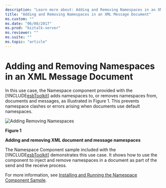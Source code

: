 ```yaml
---
description: "Learn more about: Adding and Removing Namespaces in an XML Message Document"
title: "Adding and Removing Namespaces in an XML Message Document"
ms.custom: ""
ms.date: "06/08/2017"
ms.prod: "biztalk-server"
ms.reviewer: ""
ms.suite: ""
ms.topic: "article"
---
```

# Adding and Removing Namespaces in an XML Message Document
In this use case, the Namespace component provided with the [!INCLUDE[esbToolkit](../includes/esbtoolkit-md.md)] adds namespaces to, or removes namespaces from, documents and messages, as illustrated in Figure 1. This prevents namespace clashes or errors arising when documents use default namespaces.  
  
 ![Adding Removing Namespaces](../esb-toolkit/media/ch3-addingremovingnamespaces.gif "Ch3-AddingRemovingNamespaces")  
  
 **Figure 1**  
  
 **Adding and removing XML document and message namespaces**  
  
 The Namespace Component sample included with the [!INCLUDE[esbToolkit](../includes/esbtoolkit-md.md)] demonstrates this use case. It shows how to use the component to inject and remove namespaces in a document as part of the send and the receive process.  
  
 For more information, see [Installing and Running the Namespace Component Sample](../esb-toolkit/installing-and-running-the-namespace-component-sample.md).
